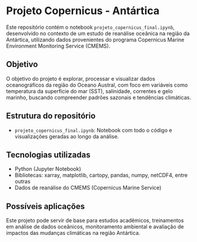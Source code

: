 # Projeto Copernicus - Antártica

Este repositório contém o notebook `projeto_copernicus_final.ipynb`, desenvolvido no contexto de um estudo de reanálise oceânica na região da Antártica, utilizando dados provenientes do programa Copernicus Marine Environment Monitoring Service (CMEMS).

## Objetivo

O objetivo do projeto é explorar, processar e visualizar dados oceanográficos da região do Oceano Austral, com foco em variáveis como temperatura da superfície do mar (SST), salinidade, correntes e gelo marinho, buscando compreender padrões sazonais e tendências climáticas.

## Estrutura do repositório

- `projeto_copernicus_final.ipynb`: Notebook com todo o código e visualizações geradas ao longo da análise.

## Tecnologias utilizadas

- Python (Jupyter Notebook)
- Bibliotecas: xarray, matplotlib, cartopy, pandas, numpy, netCDF4, entre outras
- Dados de reanálise do CMEMS (Copernicus Marine Service)

## Possíveis aplicações

Este projeto pode servir de base para estudos acadêmicos, treinamentos em análise de dados oceânicos, monitoramento ambiental e avaliação de impactos das mudanças climáticas na região Antártica.
